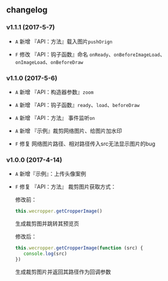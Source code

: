 ## changelog

### v1.1.1 (2017-5-7)
- `A` 新增 『API：方法』载入图片`pushOrign`

- `F` 修改 『API：钩子函数』命名 `onReady`、`onBeforeImageLoad`、`onImageLoad`、`onBeforeDraw`

### v1.1.0 (2017-5-6)

- `A` 新增 『API：构造器参数』`zoom`

- `A` 新增 『API：钩子函数』`ready`、`load`、`beforeDraw`

- `A` 新增 『API：方法』 事件监听`on`

- `A` 新增 『示例』裁剪网络图片、给图片加水印

- `F` 修复  网络图片路径、相对路径传入src无法显示图片的bug

### v1.0.0 (2017-4-14) 

- `A` 新增『示例』：上传头像案例

- `F` 修复 『API：方法』 裁剪图片获取方式： 

    修改前：

    ```javascript
    this.wecropper.getCropperImage()
    ```

    生成裁剪图并跳转其预览页
    
    修改后：
    
    ```javascript
    this.wecropper.getCropperImage(function (src) {
       console.log(src)
    })
    ```
    生成裁剪图片并返回其路径作为回调参数
    
